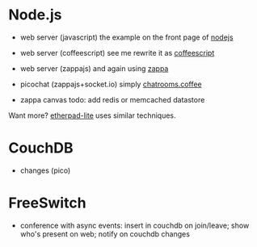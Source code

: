 Node.js
=======

- web server (javascript)
  the example on the front page of [nodejs](http://nodejs.org/)
- web server (coffeescript)
  see me rewrite it as [coffeescript](http://jashkenas.github.com/coffee-script/)
- web server (zappajs)
  and again using [zappa](https://github.com/zappajs/zappajs)
- picochat (zappajs+socket.io)
  simply [chatrooms.coffee](https://github.com/zappajs/zappajs/blob/master/examples/chatrooms.coffee)

- zappa canvas
  todo: add redis or memcached datastore

Want more? [etherpad-lite](https://github.com/Pita/etherpad-lite) uses similar techniques.

CouchDB
=======

- changes (pico)

FreeSwitch
==========

- conference with async events:
  insert in couchdb on join/leave;
  show who's present on web;
  notify on couchdb changes
